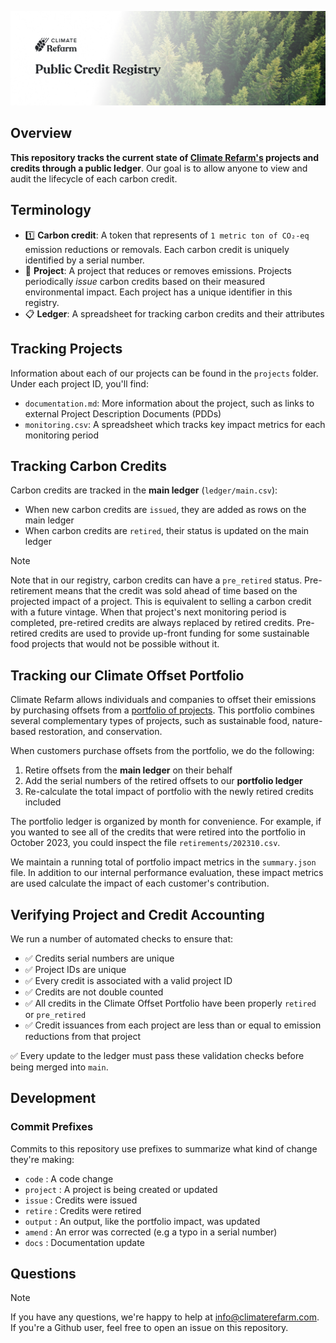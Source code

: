 ![Banner image](/docs/banner.jpg)

## Overview

**This repository tracks the current state of [Climate Refarm's](https://www.climaterefarm.com) projects and credits through a public ledger**. Our goal is to allow anyone to view and audit the lifecycle of each carbon credit.

## Terminology
- :one: **Carbon credit**: A token that represents of `1 metric ton of CO₂-eq` emission reductions or removals. Each carbon credit is uniquely identified by a serial number.
- :evergreen_tree: **Project**: A project that reduces or removes emissions. Projects periodically *issue* carbon credits based on their measured environmental impact. Each project has a unique identifier in this registry.
- :clipboard: **Ledger**: A spreadsheet for tracking carbon credits and their attributes

## Tracking Projects

Information about each of our projects can be found in the `projects` folder. Under each project ID, you'll find:
- `documentation.md`: More information about the project, such as links to external Project Description Documents (PDDs)
- `monitoring.csv`: A spreadsheet which tracks key impact metrics for each monitoring period

## Tracking Carbon Credits

Carbon credits are tracked in the **main ledger** (`ledger/main.csv`):
- When new carbon credits are `issued`, they are added as rows on the main ledger
- When carbon credits are `retired`, their status is updated on the main ledger

> [!NOTE]
> Note that in our registry, carbon credits can have a `pre_retired` status. Pre-retirement means that the credit was sold ahead of time based on the projected impact of a project. This is equivalent to selling a carbon credit with a future vintage. When that project's next monitoring period is completed, pre-retired credits are always replaced by retired credits. Pre-retired credits are used to provide up-front funding for some sustainable food projects that would not be possible without it.

## Tracking our Climate Offset Portfolio

Climate Refarm allows individuals and companies to offset their emissions by purchasing offsets from a [portfolio of projects](https://www.climaterefarm.com/our-approach). This portfolio combines several complementary types of projects, such as sustainable food, nature-based restoration, and conservation.

When customers purchase offsets from the portfolio, we do the following:
1. Retire offsets from the **main ledger** on their behalf
2. Add the serial numbers of the retired offsets to our **portfolio ledger**
3. Re-calculate the total impact of portfolio with the newly retired credits included

The portfolio ledger is organized by month for convenience. For example, if you wanted to see all of the credits that were retired into the portfolio in October 2023, you could inspect the file `retirements/202310.csv`.

We maintain a running total of portfolio impact metrics in the `summary.json` file. In addition to our internal performance evaluation, these impact metrics are used calculate the impact of each customer's contribution.

## Verifying Project and Credit Accounting

We run a number of automated checks to ensure that:
- :white_check_mark: Credits serial numbers are unique
- :white_check_mark: Project IDs are unique
- :white_check_mark: Every credit is associated with a valid project ID
- :white_check_mark: Credits are not double counted
- :white_check_mark: All credits in the Climate Offset Portfolio have been properly `retired` or `pre_retired`
- :white_check_mark: Credit issuances from each project are less than or equal to emission reductions from that project

:white_check_mark: Every update to the ledger must pass these validation checks before being merged into `main`.

## Development

### Commit Prefixes

Commits to this repository use prefixes to summarize what kind of change they're making:
- `code` : A code change
- `project` : A project is being created or updated
- `issue` : Credits were issued
- `retire` : Credits were retired
- `output` : An output, like the portfolio impact, was updated
- `amend` : An error was corrected (e.g a typo in a serial number)
- `docs` : Documentation update

## Questions

> [!NOTE]
> If you have any questions, we're happy to help at [info@climaterefarm.com](mailto:info@climaterefarm.com). If you're a Github user, feel free to open an issue on this repository.
